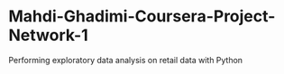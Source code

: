 # Mahdi-Ghadimi-Coursera-Project-Network-1
Performing exploratory data analysis on retail data with Python

